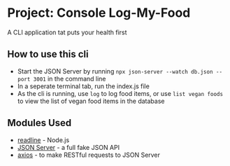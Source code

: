 # Project: Console Log-My-Food

A CLI application tat puts your health first

## How to use this cli

- Start the JSON Server by running `npx json-server --watch db.json --port 3001` in the command line
- In a seperate terminal tab, run the index.js file
- As the cli is running, use `log` to log food items, or use `list vegan foods` to view the list of vegan food items in the database

## Modules Used

- [readline](https://nodejs.org/api/readline.html#readline_readline) - Node.js
- [JSON Server](https://github.com/typicode/json-server) - a full fake JSON API
- [axios](https://github.com/axios/axios) - to make RESTful requests to JSON Server
